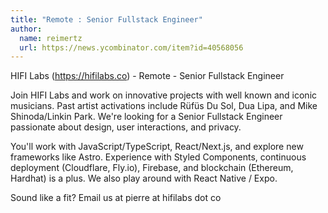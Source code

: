 ```yaml
---
title: "Remote : Senior Fullstack Engineer"
author:
  name: reimertz
  url: https://news.ycombinator.com/item?id=40568056
---
```

HIFI Labs (<a href="https:&#x2F;&#x2F;hifilabs.co" rel="nofollow">https:&#x2F;&#x2F;hifilabs.co</a>) - Remote - Senior Fullstack Engineer

Join HIFI Labs and work on innovative projects with well known and iconic musicians. Past artist activations include Rüfüs Du Sol, Dua Lipa, and Mike Shinoda&#x2F;Linkin Park. We&#x27;re looking for a Senior Fullstack Engineer passionate about design, user interactions, and privacy.

You&#x27;ll work with JavaScript&#x2F;TypeScript, React&#x2F;Next.js, and explore new frameworks like Astro. Experience with Styled Components, continuous deployment (Cloudflare, Fly.io), Firebase, and blockchain (Ethereum, Hardhat) is a plus. We also play around with React Native &#x2F; Expo.

Sound like a fit? Email us at pierre at hifilabs dot co
